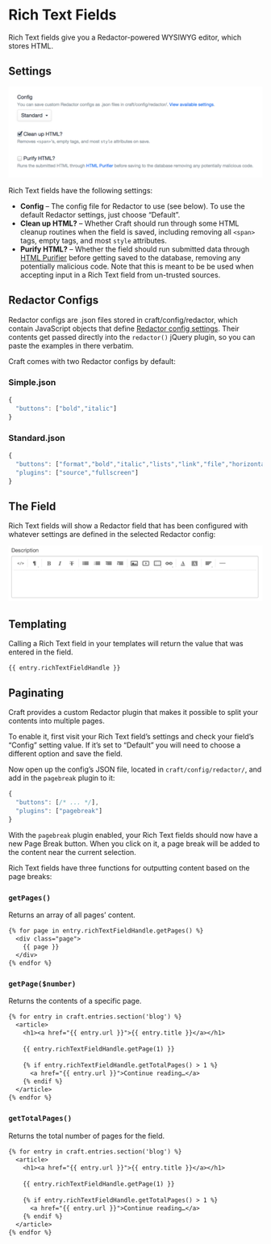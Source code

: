 # Rich Text Fields

Rich Text fields give you a Redactor-powered WYSIWYG editor, which stores HTML.

## Settings

![rich-text-settings-2.2x](./images/field-types/rich-text/rich-text-settings-2.2x.png)

Rich Text fields have the following settings:

- **Config** – The config file for Redactor to use (see below). To use the default Redactor settings, just choose “Default”.
- **Clean up HTML?** – Whether Craft should run through some HTML cleanup routines when the field is saved, including removing all `<span>` tags, empty tags, and most `style` attributes.
- **Purify HTML?** – Whether the field should run submitted data through [HTML Purifier](http://htmlpurifier.org/) before getting saved to the database, removing any potentially malicious code. Note that this is meant to be be used when accepting input in a Rich Text field from un-trusted sources.

## Redactor Configs

Redactor configs are .json files stored in craft/config/redactor, which contain JavaScript objects that define [Redactor config settings](https://imperavi.com/redactor/docs/settings/). Their contents get passed directly into the `redactor()` jQuery plugin, so you can paste the examples in there verbatim.

Craft comes with two Redactor configs by default:

### Simple.json

```javascript
{
  "buttons": ["bold","italic"]
}
```

### Standard.json

```javascript
{
  "buttons": ["format","bold","italic","lists","link","file","horizontalrule"],
  "plugins": ["source","fullscreen"]
}
```

## The Field

Rich Text fields will show a Redactor field that has been configured with whatever settings are defined in the selected Redactor config:

![rich-text-entry.2x](./images/field-types/rich-text/rich-text-entry.2x.png)

## Templating

Calling a Rich Text field in your templates will return the value that was entered in the field.

```twig
{{ entry.richTextFieldHandle }}
```

## Paginating

Craft provides a custom Redactor plugin that makes it possible to split your contents into multiple pages.

To enable it, first visit your Rich Text field’s settings and check your field’s “Config” setting value. If it’s set to “Default” you will need to choose a different option and save the field.

Now open up the config’s JSON file, located in `craft/config/redactor/`, and add in the `pagebreak` plugin to it:

```javascript
{
  "buttons": [/* ... */],
  "plugins": ["pagebreak"]
}
```

With the `pagebreak` plugin enabled, your Rich Text fields should now have a new Page Break button. When you click on it, a page break will be added to the content near the current selection.

Rich Text fields have three functions for outputting content based on the page breaks:

### `getPages()`

Returns an array of all pages’ content.

```twig
{% for page in entry.richTextFieldHandle.getPages() %}
  <div class="page">
    {{ page }}
  </div>
{% endfor %}
```

### `getPage($number)`

Returns the contents of a specific page.

```twig
{% for entry in craft.entries.section('blog') %}
  <article>
    <h1><a href="{{ entry.url }}">{{ entry.title }}</a></h1>

    {{ entry.richTextFieldHandle.getPage(1) }}

    {% if entry.richTextFieldHandle.getTotalPages() > 1 %}
      <a href="{{ entry.url }}">Continue reading…</a>
    {% endif %}
  </article>
{% endfor %}
```

### `getTotalPages()`

Returns the total number of pages for the field.

```twig
{% for entry in craft.entries.section('blog') %}
  <article>
    <h1><a href="{{ entry.url }}">{{ entry.title }}</a></h1>

    {{ entry.richTextFieldHandle.getPage(1) }}

    {% if entry.richTextFieldHandle.getTotalPages() > 1 %}
      <a href="{{ entry.url }}">Continue reading…</a>
    {% endif %}
  </article>
{% endfor %}
```
